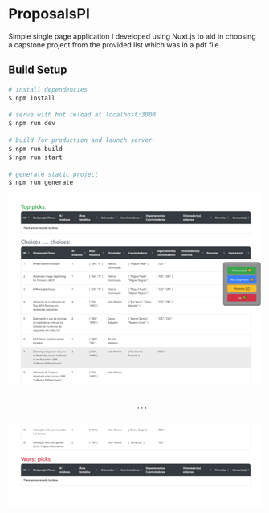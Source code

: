 # ProposalsPI

Simple single page application I developed using Nuxt.js to aid in choosing a capstone project from the provided list which was in a pdf file.

## Build Setup

```bash
# install dependencies
$ npm install

# serve with hot reload at localhost:3000
$ npm run dev

# build for production and launch server
$ npm run build
$ npm run start

# generate static project
$ npm run generate
```

![image](./images/image_top.png)

<p align="center">
    <code>
    ...
    </code>
</p>

![image](./images/image_bottom.png)